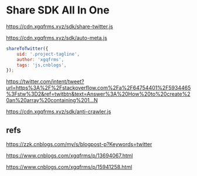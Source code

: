 # Share SDK All In One


https://cdn.xgqfrms.xyz/sdk/share-twitter.js

https://cdn.xgqfrms.xyz/sdk/auto-meta.js



```js
shareToTwitter({
    uid: '.project-tagline',
    author: 'xgqfrms',
    tags: 'js,cnblogs',
});

```


https://twitter.com/intent/tweet?url=https%3A%2F%2Fstackoverflow.com%2Fa%2F64754401%2F5934465%3Fstw%3D2&ref=twitbtn&text=Answer%3A%20How%20to%20create%20an%20array%20containing%201...N


https://cdn.xgqfrms.xyz/sdk/anti-crawler.js



## refs


https://zzk.cnblogs.com/my/s/blogpost-p?Keywords=twitter


https://www.cnblogs.com/xgqfrms/p/13694067.html


https://www.cnblogs.com/xgqfrms/p/15941258.html
